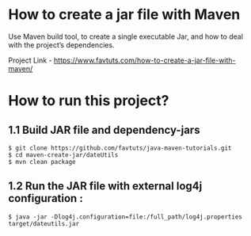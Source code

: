 # How to create a jar file with Maven
Use Maven build tool, to create a single executable Jar, and how to deal with the project’s dependencies.

Project Link - https://www.favtuts.com/how-to-create-a-jar-file-with-maven/

# How to run this project?

## 1.1 Build JAR file and dependency-jars
```
$ git clone https://github.com/favtuts/java-maven-tutorials.git
$ cd maven-create-jar/dateUtils
$ mvn clean package
```

## 1.2 Run the JAR file with external log4j configuration :
```
$ java -jar -Dlog4j.configuration=file:/full_path/log4j.properties target/dateutils.jar
```